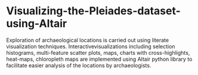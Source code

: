 # Visualizing-the-Pleiades-dataset-using-Altair
Exploration of archaeological locations is carried out using literate visualization techniques. Interactivevisualizations including selection histograms, multi-feature scatter plots, maps, charts with cross-highlights, heat-maps, chloropleth maps are implemented using Altair python library to facilitate easier analysis of the locations by archaeologists.
